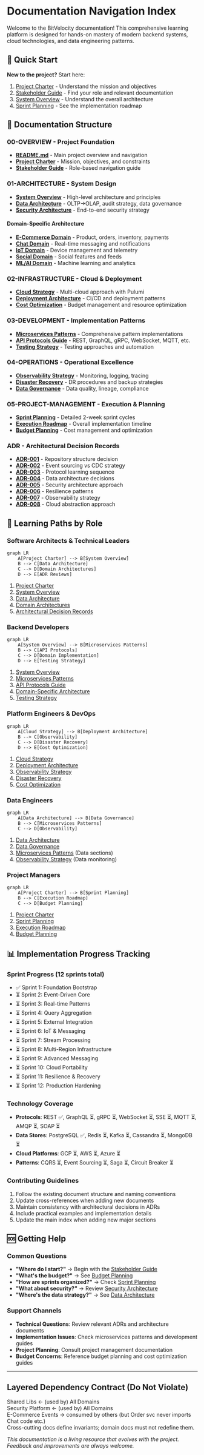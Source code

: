 # Documentation Navigation Index

Welcome to the BitVelocity documentation! This comprehensive learning platform is designed for hands-on mastery of modern backend systems, cloud technologies, and data engineering patterns.

## 🚀 Quick Start

**New to the project?** Start here:
1. [Project Charter](00-OVERVIEW/project-charter.md) - Understand the mission and objectives
2. [Stakeholder Guide](00-OVERVIEW/stakeholder-guide.md) - Find your role and relevant documentation
3. [System Overview](01-ARCHITECTURE/system-overview.md) - Understand the overall architecture
4. [Sprint Planning](05-PROJECT-MANAGEMENT/sprint-planning.md) - See the implementation roadmap

## 📁 Documentation Structure

### 00-OVERVIEW - Project Foundation
- [**README.md**](00-OVERVIEW/README.md) - Main project overview and navigation
- [**Project Charter**](00-OVERVIEW/project-charter.md) - Mission, objectives, and constraints
- [**Stakeholder Guide**](00-OVERVIEW/stakeholder-guide.md) - Role-based navigation guide

### 01-ARCHITECTURE - System Design
- [**System Overview**](01-ARCHITECTURE/system-overview.md) - High-level architecture and principles
- [**Data Architecture**](01-ARCHITECTURE/data-architecture.md) - OLTP→OLAP, audit strategy, data governance
- [**Security Architecture**](01-ARCHITECTURE/security-architecture.md) - End-to-end security strategy

#### Domain-Specific Architecture
- [**E-Commerce Domain**](01-ARCHITECTURE/domains/ecommerce/DOMAIN_ECOMMERCE_ARCHITECTURE.md) - Product, orders, inventory, payments
- [**Chat Domain**](01-ARCHITECTURE/domains/chat/DOMAIN_CHAT_ARCHITECTURE.md) - Real-time messaging and notifications
- [**IoT Domain**](01-ARCHITECTURE/domains/iot/DOMAIN_IOT_ARCHITECTURE.md) - Device management and telemetry
- [**Social Domain**](01-ARCHITECTURE/domains/social/DOMAIN_SOCIAL_ARCHITECTURE.md) - Social features and feeds
- [**ML/AI Domain**](01-ARCHITECTURE/domains/ml-ai/DOMAIN_ML_AI_ARCHITECTURE.md) - Machine learning and analytics

### 02-INFRASTRUCTURE - Cloud & Deployment
- [**Cloud Strategy**](02-INFRASTRUCTURE/cloud-strategy.md) - Multi-cloud approach with Pulumi
- [**Deployment Architecture**](02-INFRASTRUCTURE/deployment-architecture.md) - CI/CD and deployment patterns
- [**Cost Optimization**](02-INFRASTRUCTURE/cost-optimization.md) - Budget management and resource optimization

### 03-DEVELOPMENT - Implementation Patterns
- [**Microservices Patterns**](03-DEVELOPMENT/microservices-patterns.md) - Comprehensive pattern implementations
- [**API Protocols Guide**](03-DEVELOPMENT/api-protocols.md) - REST, GraphQL, gRPC, WebSocket, MQTT, etc.
- [**Testing Strategy**](03-DEVELOPMENT/testing-strategy.md) - Testing approaches and automation

### 04-OPERATIONS - Operational Excellence
- [**Observability Strategy**](04-OPERATIONS/observability.md) - Monitoring, logging, tracing
- [**Disaster Recovery**](04-OPERATIONS/disaster-recovery.md) - DR procedures and backup strategies
- [**Data Governance**](04-OPERATIONS/data-governance.md) - Data quality, lineage, compliance

### 05-PROJECT-MANAGEMENT - Execution & Planning
- [**Sprint Planning**](05-PROJECT-MANAGEMENT/sprint-planning.md) - Detailed 2-week sprint cycles
- [**Execution Roadmap**](05-PROJECT-MANAGEMENT/execution-roadmap.md) - Overall implementation timeline
- [**Budget Planning**](05-PROJECT-MANAGEMENT/budget-planning.md) - Cost management and optimization

### ADR - Architectural Decision Records
- [**ADR-001**](adr/ADR-001-multi-repo-vs-monorepo.md) - Repository structure decision
- [**ADR-002**](adr/ADR-002-event-vs-cdc-strategy.md) - Event sourcing vs CDC strategy
- [**ADR-003**](adr/ADR-003-protocol-introduction-order.md) - Protocol learning sequence
- [**ADR-004**](adr/ADR-004-oltp-cdc-olap-architecture.md) - Data architecture decisions
- [**ADR-005**](adr/ADR-005-security-layering.md) - Security architecture approach
- [**ADR-006**](adr/ADR-006-retry-backoff-policies.md) - Resilience patterns
- [**ADR-007**](adr/ADR-007-observability-baseline.md) - Observability strategy
- [**ADR-008**](adr/ADR-008-pulumi-cloud-provider-abstraction.md) - Cloud abstraction approach

## 🎯 Learning Paths by Role

### Software Architects & Technical Leaders
```mermaid
graph LR
    A[Project Charter] --> B[System Overview]
    B --> C[Data Architecture]
    C --> D[Domain Architectures]
    D --> E[ADR Reviews]
```

1. [Project Charter](00-OVERVIEW/project-charter.md)
2. [System Overview](01-ARCHITECTURE/system-overview.md)
3. [Data Architecture](01-ARCHITECTURE/data-architecture.md)
4. [Domain Architectures](01-ARCHITECTURE/domains/)
5. [Architectural Decision Records](adr/)

### Backend Developers
```mermaid
graph LR
    A[System Overview] --> B[Microservices Patterns]
    B --> C[API Protocols]
    C --> D[Domain Implementation]
    D --> E[Testing Strategy]
```

1. [System Overview](01-ARCHITECTURE/system-overview.md)
2. [Microservices Patterns](03-DEVELOPMENT/microservices-patterns.md)
3. [API Protocols Guide](03-DEVELOPMENT/api-protocols.md)
4. [Domain-Specific Architecture](01-ARCHITECTURE/domains/)
5. [Testing Strategy](03-DEVELOPMENT/testing-strategy.md)

### Platform Engineers & DevOps
```mermaid
graph LR
    A[Cloud Strategy] --> B[Deployment Architecture]
    B --> C[Observability]
    C --> D[Disaster Recovery]
    D --> E[Cost Optimization]
```

1. [Cloud Strategy](02-INFRASTRUCTURE/cloud-strategy.md)
2. [Deployment Architecture](02-INFRASTRUCTURE/deployment-architecture.md)
3. [Observability Strategy](04-OPERATIONS/observability.md)
4. [Disaster Recovery](04-OPERATIONS/disaster-recovery.md)
5. [Cost Optimization](02-INFRASTRUCTURE/cost-optimization.md)

### Data Engineers
```mermaid
graph LR
    A[Data Architecture] --> B[Data Governance]
    B --> C[Microservices Patterns]
    C --> D[Observability]
```

1. [Data Architecture](01-ARCHITECTURE/data-architecture.md)
2. [Data Governance](04-OPERATIONS/data-governance.md)
3. [Microservices Patterns](03-DEVELOPMENT/microservices-patterns.md) (Data sections)
4. [Observability Strategy](04-OPERATIONS/observability.md) (Data monitoring)

### Project Managers
```mermaid
graph LR
    A[Project Charter] --> B[Sprint Planning]
    B --> C[Execution Roadmap]
    C --> D[Budget Planning]
```

1. [Project Charter](00-OVERVIEW/project-charter.md)
2. [Sprint Planning](05-PROJECT-MANAGEMENT/sprint-planning.md)
3. [Execution Roadmap](05-PROJECT-MANAGEMENT/execution-roadmap.md)
4. [Budget Planning](05-PROJECT-MANAGEMENT/budget-planning.md)

## 📊 Implementation Progress Tracking

### Sprint Progress (12 sprints total)
- ✅ Sprint 1: Foundation Bootstrap
- ⏳ Sprint 2: Event-Driven Core
- ⏳ Sprint 3: Real-time Patterns
- ⏳ Sprint 4: Query Aggregation
- ⏳ Sprint 5: External Integration
- ⏳ Sprint 6: IoT & Messaging
- ⏳ Sprint 7: Stream Processing
- ⏳ Sprint 8: Multi-Region Infrastructure
- ⏳ Sprint 9: Advanced Messaging
- ⏳ Sprint 10: Cloud Portability
- ⏳ Sprint 11: Resilience & Recovery
- ⏳ Sprint 12: Production Hardening

### Technology Coverage
- **Protocols**: REST ✅, GraphQL ⏳, gRPC ⏳, WebSocket ⏳, SSE ⏳, MQTT ⏳, AMQP ⏳, SOAP ⏳
- **Data Stores**: PostgreSQL ✅, Redis ⏳, Kafka ⏳, Cassandra ⏳, MongoDB ⏳
- **Cloud Platforms**: GCP ⏳, AWS ⏳, Azure ⏳
- **Patterns**: CQRS ⏳, Event Sourcing ⏳, Saga ⏳, Circuit Breaker ⏳


### Contributing Guidelines
1. Follow the existing document structure and naming conventions
2. Update cross-references when adding new documents
3. Maintain consistency with architectural decisions in ADRs
4. Include practical examples and implementation details
5. Update the main index when adding new major sections

## 🆘 Getting Help

### Common Questions
- **"Where do I start?"** → Begin with the [Stakeholder Guide](00-OVERVIEW/stakeholder-guide.md)
- **"What's the budget?"** → See [Budget Planning](05-PROJECT-MANAGEMENT/budget-planning.md)
- **"How are sprints organized?"** → Check [Sprint Planning](05-PROJECT-MANAGEMENT/sprint-planning.md)
- **"What about security?"** → Review [Security Architecture](01-ARCHITECTURE/security-architecture.md)
- **"Where's the data strategy?"** → See [Data Architecture](01-ARCHITECTURE/data-architecture.md)

### Support Channels
- **Technical Questions**: Review relevant ADRs and architecture documents
- **Implementation Issues**: Check microservices patterns and development guides
- **Project Planning**: Consult project management documentation
- **Budget Concerns**: Reference budget planning and cost optimization guides

---

## Layered Dependency Contract (Do Not Violate)
Shared Libs ← (used by) All Domains  
Security Platform ← (used by) All Domains  
E-Commerce Events → consumed by others (but Order svc never imports Chat code etc.)  
Cross-cutting docs define invariants; domain docs must not redefine them.


*This documentation is a living resource that evolves with the project. Feedback and improvements are always welcome.*
